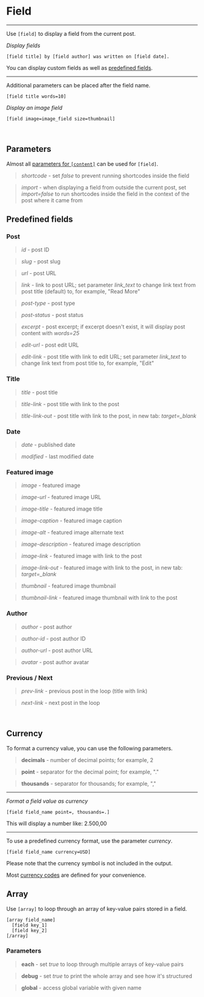 
# Field

---


Use `[field]` to display a field from the current post.

*Display fields*

~~~
[field title] by [field author] was written on [field date].
~~~

You can display custom fields as well as [predefined fields](#predefined-fields).

---

Additional parameters can be placed after the field name.

~~~
[field title words=10]
~~~

*Display an image field*

~~~
[field image=image_field size=thumbnail]
~~~

&nbsp;

## Parameters

Almost all [parameters for `[content]`](options-general.php?page=ccs_reference&tab=content#field) can be used for `[field]`.

> *shortcode* - set *false* to prevent running shortcodes inside the field

> *import* - when displaying a field from outside the current post, set *import=false* to run shortcodes inside the field in the context of the post where it came from


## Predefined fields

### Post

> *id* - post ID

> *slug* - post slug

> *url* - post URL

> *link* - link to post URL; set parameter *link_text* to change link text from post title (default) to, for example, "Read More"

> *post-type* - post type

> *post-status* - post status

> *excerpt* - post excerpt; if excerpt doesn't exist, it will display post content with *words=25*

> *edit-url* - post edit URL

> *edit-link* - post title with link to edit URL; set parameter *link_text* to change link text from post title to, for example, "Edit"


### Title

> *title* - post title

> *title-link* - post title with link to the post

> *title-link-out* - post title with link to the post, in new tab: *target=_blank*


### Date

> *date* - published date

> *modified* - last modified date



### Featured image

> *image* - featured image

> *image-url* - featured image URL

> *image-title* - featured image title

> *image-caption* - featured image caption

> *image-alt* - featured image alternate text

> *image-description* - featured image description

> *image-link* - featured image with link to the post

> *image-link-out* - featured image with link to the post, in new tab: *target=_blank*

> *thumbnail* - featured image thumbnail

> *thumbnail-link* - featured image thumbnail with link to the post



### Author

> *author* - post author

> *author-id* - post author ID

> *author-url* - post author URL

> *avatar* - post author avatar

### Previous / Next

> *prev-link* - previous post in the loop (title with link)

> *next-link* - next post in the loop


&nbsp;

## Currency


To format a currency value, you can use the following parameters.

> **decimals** - number of decimal points; for example, 2

> **point** - separator for the decimal point; for example, "."

> **thousands** - separator for thousands; for example, ","

---

*Format a field value as currency*

~~~
[field field_name point=, thousands=.]
~~~

This will display a number like: 2.500,00

---

To use a predefined currency format, use the parameter *currency*.

~~~
[field field_name currency=USD]
~~~

Please note that the currency symbol is not included in the output.

Most [currency codes](http://en.wikipedia.org/wiki/ISO_4217#Active_codes) are defined for your convenience.



## Array


Use `[array]` to loop through an array of key-value pairs stored in a field.

~~~
[array field_name]
  [field key_1]
  [field key_2]
[/array]
~~~



### Parameters

> **each** - set *true* to loop through multiple arrays of key-value pairs

> **debug** - set *true* to print the whole array and see how it's structured

> **global** - access global variable with given name
